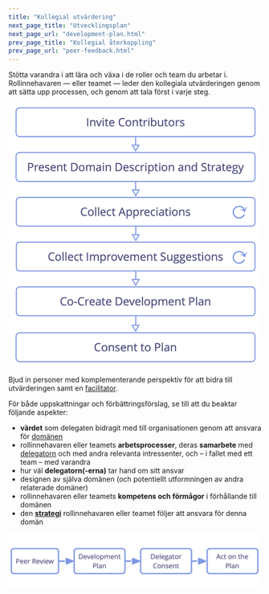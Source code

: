 ```yaml
---
title: "Kollegial utvärdering"
next_page_title: "Utvecklingsplan"
next_page_url: "development-plan.html"
prev_page_title: "Kollegial återkoppling"
prev_page_url: "peer-feedback.html"
---
```



<div class="card summary"><div class="card-body">Stötta varandra i att lära och växa i de roller och team du arbetar i.
</div></div>
Rollinnehavaren — eller teamet — leder den kollegiala utvärderingen genom att sätta upp processen, och genom att tala först i varje steg.

![Processen för kollegial utvärdering](img/process/peer-review.png)

Bjud in personer med komplementerande perspektiv för att bidra till utvärderingen samt en [facilitator](facilitate-meetings.html).

För både uppskattningar och förbättringsförslag, se till att du beaktar följande aspekter:

- **värdet** som delegaten bidragit med till organisationen genom att ansvara för <a href="glossary.html#entry-domain" class="glossary-tooltip" data-toggle="tooltip" title="Domän: Ett tydligt urskiljbart område av inflytande, aktivitet och beslutsfattande inom en organisation.">domänen</a>
- rollinnehavaren eller teamets **arbetsprocesser**, deras **samarbete** med <a href="glossary.html#entry-delegator" class="glossary-tooltip" data-toggle="tooltip" title="Delegator: En individ eller grupp som delegerar ansvarigheten för en domän till andra.">delegatorn</a> och med andra relevanta intressenter, och – i fallet med ett team – med varandra
- hur väl **delegatorn(-erna)** tar hand om sitt ansvar
- designen av själva domänen (och potentiellt utformningen av andra relaterade domäner)
- rollinnehavaren eller teamets **kompetens och förmågor** i förhållande till domänen
- den **<a href="glossary.html#entry-strategy" class="glossary-tooltip" data-toggle="tooltip" title="Strategi: Ett angreppssätt på hög nivå för hur människor skapar värde för att framgångsrikt kunna vara ansvarig för en domän.">strategi</a>** rollinnehavaren eller teamet följer att ansvara för denna domän

![Kontinuerlig förbättring av människors förmåga att fylla roller eller samarbeta i team](img/evolution/development-process.png)